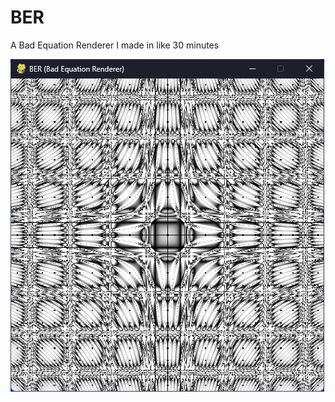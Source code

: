 # BER

A Bad Equation Renderer I made in like 30 minutes

![img](https://raw.githubusercontent.com/TheSilvered/BER/main/img/image.png)
